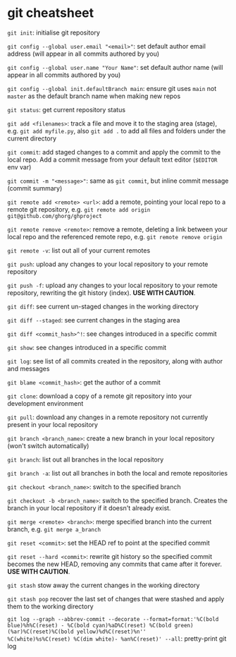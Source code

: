 # git cheatsheet

`git init`: initialise git repository

`git config --global user.email "<email>"`: set default author email address (will appear in all commits authored by you)

`git config --global user.name "Your Name"`: set default author name (will appear in all commits authored by you)

`git config --global init.defaultBranch main`: ensure git uses `main` not `master` as the default branch name when making new repos

`git status`: get current repository status

`git add <filenames>`: track a file and move it to the staging area (stage), e.g. `git add myfile.py`, also `git add .` to add all files and folders under the current directory

`git commit`: add staged changes to a commit and apply the commit to the local repo. Add a commit message from your default text editor (`$EDITOR` env var)

`git commit -m "<message>"`: same as `git commit`, but inline commit message (commit summary)

`git remote add <remote> <url>`: add a remote, pointing your local repo to a remote git repository, e.g. `git remote add origin git@github.com/ghorg/ghproject`

`git remote remove <remote>`: remove a remote, deleting a link between your local repo and the referenced remote repo, e.g. `git remote remove origin`

`git remote -v`: list out all of your current remotes

`git push`: upload any changes to your local repository to your remote repository

`git push -f`: upload any changes to your local repository to your remote repository, rewriting the git history (index). **USE WITH CAUTION**.

`git diff`: see current un-staged changes in the working directory

`git diff --staged`: see current changes in the staging area

`git diff <commit_hash>^!`: see changes introduced in a specific commit

`git show`: see changes introduced in a specific commit

`git log`: see list of all commits created in the repository, along with author and messages

`git blame <commit_hash>`: get the author of a commit

`git clone`: download a copy of a remote git repository into your development environment

`git pull`: download any changes in a remote repository not currently present in your local repository

`git branch <branch_name>`: create a new branch in your local repository (won't switch automatically)

`git branch`: list out all branches in the local repository

`git branch -a`: list out all branches in both the local and remote repositories

`git checkout <branch_name>`: switch to the specified branch

`git checkout -b <branch_name>`: switch to the specified branch. Creates the branch in your local repository if it doesn't already exist.

`git merge <remote> <branch>`: merge specified branch into the current branch, e.g. `git merge a_branch`

`git reset <commit>`: set the HEAD ref to point at the specified commit

`git reset --hard <commit>`: rewrite git history so the specified commit becomes the new HEAD, removing any commits that came after it forever. **USE WITH CAUTION**.

`git stash` stow away the current changes in the working directory

`git stash pop` recover the last set of changes that were stashed and apply them to the working directory

`git log --graph --abbrev-commit --decorate --format=format:'%C(bold blue)%h%C(reset) - %C(bold cyan)%aD%C(reset) %C(bold green)(%ar)%C(reset)%C(bold yellow)%d%C(reset)%n''          %C(white)%s%C(reset) %C(dim white)- %an%C(reset)' --all`: pretty-print git log
